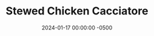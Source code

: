 ---
layout: post
title:  "Stewed Chicken Cacciatore"
date:   2024-01-17 00:00:00 -0500
categories:
- Recipes
- Chicken
permalink: /recipes/cacciatore
image: /assets/Food/Chicken/Cacciatore/cacciatore-cover.jpg
ing: cacciatore-ing
facts: cacciatore-facts
section1: Chicken
start2: Sweet potato
section2: Vegetables
start3: 
section3: 
start4: 
section4: 
start5: 
section5: 
Prep: 30
Rest: 
Cook: 45
Source1: https://www.youtube.com/watch?v=ZcdThAkEEP8
Source2: 
whisk: https://s.samsungfood.com/qLzxK
tags: 
- stew
- potato
- tomato
- italian
- vegetable
- veggie
- hearty
- winter
- hunter
- bowl
Description: Chicken Cacciatore, or Hunter's Chicken, is an Italian Chicken dish that often served as a tomato stew with chicken and vegetables. It's one of my favorites, and I've decided to add sweet potatoes into it, as opposed to serving with pasta. This is a very hearty meal that's great for a winter dinner
Instructions: 
- Prepare your vegetables and potatoes (keep the skins on). Dice your onions, peppers, and mushrooms. Wash the sweet potatoes, and cut them into pieces, about the same size as the peppers. Don't peel the potatoes. Make sure not to cut the potatoes too large, or they'll take too long to cook. Here's the size to shoot for<br>
- <br><center><img src="/assets/Food/Chicken/Cacciatore/cacciatore-1.jpg" alt="" class="instruction-image"></center><br>

- Heat a large Dutch oven over medium high heat. Add in your mushrooms with a splash of water (no oil here). Cook for about 5 minutes, until the water in the pan is gone, and the mushrooms have shrunk and are starting to look cooked<br><br>

- Add in your peppers and onion with oil a small pinch of salt to help draw out the water. Cook until the peppers soften and the onions are going translucent, about 10 minutes<br><br>

- Meanwhile, cut your chicken into bite sized pieces. Add them to a large bowl, and mix with the oil and spices<br><br>

- Stir in the raw chicken, potatoes, tomatoes, chicken stock (or water + powder), and thyme<br>
- <br><center><img src="/assets/Food/Chicken/Cacciatore/cacciatore-5.jpg" alt="" class="instruction-image"></center>
---